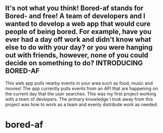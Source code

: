 It's not what you think! Bored-af stands for Bored- and free!
A team of developers and I wanted to develop a web app that would cure people of being bored.
For example, have you ever had a day off work and didn't know what else to do with your day?
or you were hanging out with friends, however, none of you could decide on something to do?
INTRODUCING BORED-AF
-----------------------------
This web app pulls nearby events in your area such as food, music and movies! 
The app currently pulls events from an API that are happening on the current day that the user searches.
This was my first project working with a team of devlopers. The primary knowledge I took away from this
project was how to work as a team and evenly distribute work as needed.
# bored-af
